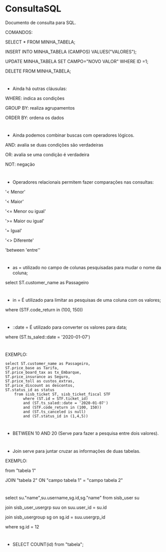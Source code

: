 # ConsultaSQL
Documento de consulta para SQL.

COMANDOS:

SELECT * FROM MINHA_TABELA;

INSERT INTO MINHA_TABELA (CAMPOS) VALUES("VALORES");

UPDATE MINHA_TABELA SET CAMPO="NOVO VALOR" WHERE ID =1;

DELETE FROM MINHA_TABELA;
	
#
- Ainda há outras cláusulas:

WHERE: indica as condições

GROUP BY: realiza agrupamentos

ORDER BY: ordena os dados

#
- Ainda podemos combinar buscas com operadores lógicos.

AND: avalia se duas condições são verdadeiras

OR: avalia se uma condição é verdadeira

NOT: negação

#
- Operadores relacionais permitem fazer comparações nas consultas:

'< Menor'
 
'< Maior'
 
'<= Menor ou igual'
 
'>= Maior ou igual'
 
'= Igual'
 
'<> Diferente'
 
 'between 'entre''
 
#
- as = utilizado no campo de colunas pesquisadas para mudar o nome da coluna;

select ST.customer_name as Passageiro

#
- in = É utilizado para limitar as pesquisas de uma coluna com os valores;

where (STF.code_return in (100, 150))

#
- ::date = É utilizado para converter os valores para data;

where (ST.ts_saled::date = '2020-01-07')

#
EXEMPLO:

	select ST.customer_name as Passageiro, 
	ST.price_base as Tarifa,
	ST.price_board_tax as tx_Embarque,
	ST.price_insurance as Seguro,
	ST.price_toll as custos_extras,
	ST.price_discount as descontos,
	ST.status_id as status
		from sisb_ticket ST, sisb_ticket_fiscal STF
			where (ST.id = STF.ticket_id) 
			and (ST.ts_saled::date = '2020-01-07')
			and (STF.code_return in (100, 150))
			and (ST.ts_canceled is null)
			and (ST.status_id in (1,4,5))

#
- BETWEEN 10 AND 20 (Serve para fazer a pesquisa entre dois valores).

#
- Join serve para juntar cruzar as informações de duas tabelas.

EXEMPLO:

from "tabela 1"

JOIN "tabela 2" ON "campo tabela 1" = "campo tabela 2"

#
select su."name",su.username,sg.id,sg."name" from sisb_user su 

join sisb_user_usergrp suu on suu.user_id = su.id

join sisb_usergroup sg on sg.id = suu.usergrp_id 

where sg.id = 12
        
#       
- SELECT COUNT(id) from "tabela";
